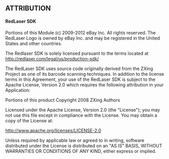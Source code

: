 ## ATTRIBUTION

#### RedLaser SDK
Portions of this Module (c) 2009-2012 eBay Inc. All rights reserved. The RedLaser Logo is owned by eBay Inc. and may be registered in the United States and other countries.

The Redlaser SDK is solely licensed pursuant to the terms located at <http://redlaser.com/legal/us/production-sdk/>

The RedLaser SDK uses source code originally derived from the ZXing Project as one of its barcode scanning techniques. In addition to the license terms in this Agreement, your use of the RedLaser SDK is subject to the Apache License, Version 2.0 which requires the following attribution in your Application:

Portions of this product Copyright 2008 ZXing Authors

Licensed under the Apache License, Version 2.0 (the "License"); you may not use this file except in compliance with the License. You may obtain a copy of the License at: 

<http://www.apache.org/licenses/LICENSE-2.0>

Unless required by applicable law or agreed to in writing, software distributed under the License is distributed on an "AS IS" BASIS, WITHOUT WARRANTIES OR CONDITIONS OF ANY KIND, either express or implied.
